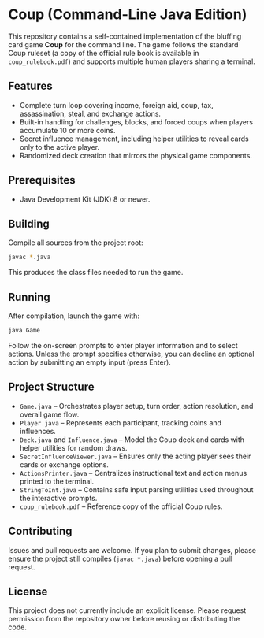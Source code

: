 # Coup (Command-Line Java Edition)

This repository contains a self-contained implementation of the bluffing card game **Coup** for the command line. The game follows the standard Coup ruleset (a copy of the official rule book is available in `coup_rulebook.pdf`) and supports multiple human players sharing a terminal.

## Features

- Complete turn loop covering income, foreign aid, coup, tax, assassination, steal, and exchange actions.
- Built-in handling for challenges, blocks, and forced coups when players accumulate 10 or more coins.
- Secret influence management, including helper utilities to reveal cards only to the active player.
- Randomized deck creation that mirrors the physical game components.

## Prerequisites

- Java Development Kit (JDK) 8 or newer.

## Building

Compile all sources from the project root:

```bash
javac *.java
```

This produces the class files needed to run the game.

## Running

After compilation, launch the game with:

```bash
java Game
```

Follow the on-screen prompts to enter player information and to select actions. Unless the prompt specifies otherwise, you can decline an optional action by submitting an empty input (press Enter).

## Project Structure

- `Game.java` – Orchestrates player setup, turn order, action resolution, and overall game flow.
- `Player.java` – Represents each participant, tracking coins and influences.
- `Deck.java` and `Influence.java` – Model the Coup deck and cards with helper utilities for random draws.
- `SecretInfluenceViewer.java` – Ensures only the acting player sees their cards or exchange options.
- `ActionsPrinter.java` – Centralizes instructional text and action menus printed to the terminal.
- `StringToInt.java` – Contains safe input parsing utilities used throughout the interactive prompts.
- `coup_rulebook.pdf` – Reference copy of the official Coup rules.

## Contributing

Issues and pull requests are welcome. If you plan to submit changes, please ensure the project still compiles (`javac *.java`) before opening a pull request.

## License

This project does not currently include an explicit license. Please request permission from the repository owner before reusing or distributing the code.
